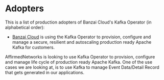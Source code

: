# Adopters
 This is a list of production adopters of Banzai Cloud's Kafka Operator (in alphabetical order):

- [Banzai Cloud](https://banzaicloud.com) is using the Kafka Operator to provision, configure and manage a secure, resilient and autoscaling production ready Apache Kafka for customers.

AffirmedNetworks is looking to use Kafka Operator to provision, configure and manage life cycle of production ready Apache Kafka. One of the use cases we are looking at, is to use Kafka to manage Event Data/Detail Record that gets generated in our applications. 
